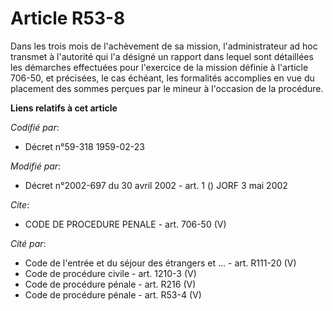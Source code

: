# Article R53-8

Dans les trois mois de l'achèvement de sa mission, l'administrateur ad hoc transmet à l'autorité qui l'a désigné un rapport
dans lequel sont détaillées les démarches effectuées pour l'exercice de la mission définie à l'article 706-50, et précisées,
le cas échéant, les formalités accomplies en vue du placement des sommes perçues par le mineur à l'occasion de la procédure.

**Liens relatifs à cet article**

_Codifié par_:

  - Décret n°59-318 1959-02-23

_Modifié par_:

  - Décret n°2002-697 du 30 avril 2002 - art. 1 () JORF 3 mai 2002

_Cite_:

  - CODE DE PROCEDURE PENALE - art. 706-50 (V)

_Cité par_:

  - Code de l'entrée et du séjour des étrangers et ... - art. R111-20 (V)
  - Code de procédure civile - art. 1210-3 (V)
  - Code de procédure pénale - art. R216 (V)
  - Code de procédure pénale - art. R53-4 (V)
